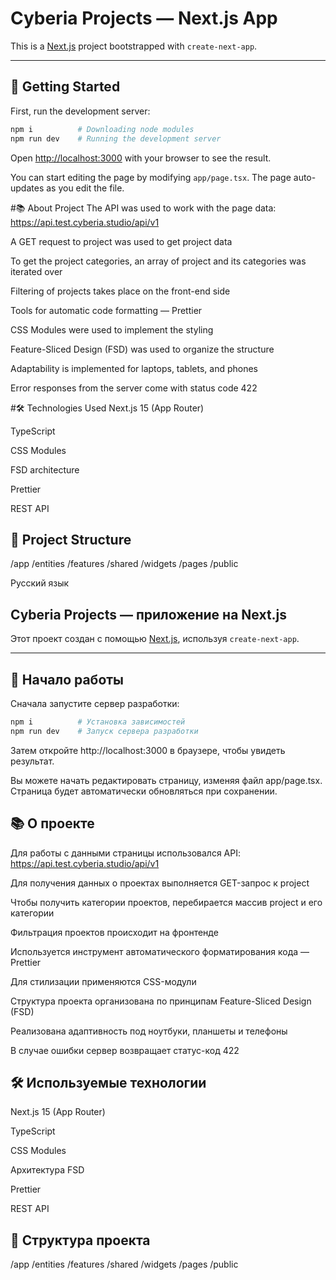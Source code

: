 # Cyberia Projects — Next.js App

This is a [Next.js](https://nextjs.org/) project bootstrapped with `create-next-app`.

---

## 🚀 Getting Started

First, run the development server:

```bash
npm i          # Downloading node modules
npm run dev    # Running the development server
```

Open [http://localhost:3000](http://localhost:3000) with your browser to see the result.

You can start editing the page by modifying `app/page.tsx`. The page auto-updates as you edit the file.

#📚 About Project
The API was used to work with the page data: https://api.test.cyberia.studio/api/v1

A GET request to project was used to get project data

To get the project categories, an array of project and its categories was iterated over

Filtering of projects takes place on the front-end side

Tools for automatic code formatting — Prettier

CSS Modules were used to implement the styling

Feature-Sliced Design (FSD) was used to organize the structure

Adaptability is implemented for laptops, tablets, and phones

Error responses from the server come with status code 422

#🛠️ Technologies Used
Next.js 15 (App Router)

TypeScript

CSS Modules

FSD architecture

Prettier

REST API

## 📁 Project Structure

/app
/entities
/features
/shared
/widgets
/pages
/public

Русский язык

## Cyberia Projects — приложение на Next.js

Этот проект создан с помощью [Next.js](https://nextjs.org/), используя `create-next-app`.

---

## 🚀 Начало работы

Сначала запустите сервер разработки:

```bash
npm i          # Установка зависимостей
npm run dev    # Запуск сервера разработки
```

Затем откройте http://localhost:3000 в браузере, чтобы увидеть результат.

Вы можете начать редактировать страницу, изменяя файл app/page.tsx. Страница будет автоматически обновляться при сохранении.

## 📚 О проекте
Для работы с данными страницы использовался API: https://api.test.cyberia.studio/api/v1

Для получения данных о проектах выполняется GET-запрос к project

Чтобы получить категории проектов, перебирается массив project и его категории

Фильтрация проектов происходит на фронтенде

Используется инструмент автоматического форматирования кода — Prettier

Для стилизации применяются CSS-модули

Структура проекта организована по принципам Feature-Sliced Design (FSD)

Реализована адаптивность под ноутбуки, планшеты и телефоны

В случае ошибки сервер возвращает статус-код 422

## 🛠️ Используемые технологии
Next.js 15 (App Router)

TypeScript

CSS Modules

Архитектура FSD

Prettier

REST API

## 📁 Структура проекта
/app
/entities
/features
/shared
/widgets
/pages
/public
